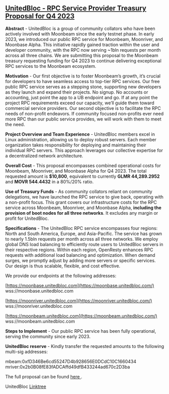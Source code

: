 ## [UnitedBloc - RPC Service Provider Treasury Proposal for Q4 2023](https://forum.moonbeam.network/t/proposal-mb20-mr16-unitedbloc-rpc-service-provider-treasury-proposal-for-q4-2023/1306)

**Abstract**  - UnitedBloc is a group of community collators who have been actively involved with Moonbeam since the early testnet phase. In early 2023, we introduced our public RPC service for Moonbeam, Moonriver, and Moonbase Alpha. This initiative rapidly gained traction within the user and developer community, with the RPC now serving ~1bln requests per month across all three chains. We are submitting this proposal to the Moonbeam treasury requesting funding for Q4 2023 to continue delivering exceptional RPC services to the Moonbeam ecosystem.

**Motivation**  - Our first objective is to foster Moonbeam’s growth, it’s crucial for developers to have seamless access to top-tier RPC services. Our free public RPC service serves as a stepping stone, supporting new developers as they launch and expand their projects. No signup. No accounts or accounting, just point the app to a UB endpoint and go. If at any point the project RPC requirements exceed our capacity, we’ll guide them toward commercial service providers. Our second objective is to facilitate the RPC needs of non-profit endeavors. If community focused non-profits ever need more RPC than our public service provides, we will work with them to meet the need.

**Project Overview and Team Experience**  - UnitedBloc members excel in Linux administration, allowing us to deploy robust servers. Each member organization takes responsibility for deploying and maintaining their individual RPC servers. This approach leverages our collective expertise for a decentralized network architecture.

**Overall Cost**  - This proposal encompasses combined operational costs for Moonbeam, Moonriver, and Moonbase Alpha for Q4 2023. The total requested amount is  **$10,800**, equivalent to currently  **GLMR 44,289.2952**  and  **MOVR 544.4432**  in a 80%/20% ratio.

**Use of Treasury Funds**  - As community collators reliant on community delegations, we have launched the RPC service to give back, operating with a non-profit focus. This grant covers our infrastructure costs for the RPC service across Moonbeam, Moonriver, and Moonbase Alpha,  **including the provision of boot nodes for all three networks**. It excludes any margin or profit for UnitedBloc.

**Specifications**  - The UnitedBloc RPC service encompasses four regions: North and South America, Europe, and Asia-Pacific. The service has grown to nearly 1.5bln requests per month across all three networks. We employ global DNS load balancing to efficiently route users to UnitedBloc servers in their respective regions. Within each region, OpenResty enhances RPC requests with additional load balancing and optimization. When demand surges, we promptly adjust by adding more servers or specific services. Our design is thus scalable, flexible, and cost effective.

We provide our endpoints at the following addresses:

[https://moonbase.unitedbloc.com](https://moonbase.unitedbloc.com/)  
wss://moonbase.unitedbloc.com

[https://moonriver.unitedbloc.com](https://moonriver.unitedbloc.com/)  
wss://moonriver.unitedbloc.com

[https://moonbeam.unitedbloc.com](https://moonbeam.unitedbloc.com/)  
wss://moonbeam.unitedbloc.com

**Steps to Implement**  - Our public RPC service has been fully operational, serving the community since early 2023.

**UnitedBloc reserve**  - Kindly transfer the requested amounts to the following multi-sig addresses:

mbeam:0xfD346Be6cd55247D4b928656E0DCdC10C1660434  
mriver:0x2b0B08fE83fADCAffd49dfB433244ad670c2D3ba

The full proposal can be found  [here ](https://docs.google.com/document/d/1ydrMNdRpnh1AAj0ZoSi69mQclXCeArNoPaPDUvJckrM/edit?usp=sharing).

UnitedBloc  [Linktree](https://linktr.ee/unitedbloc)